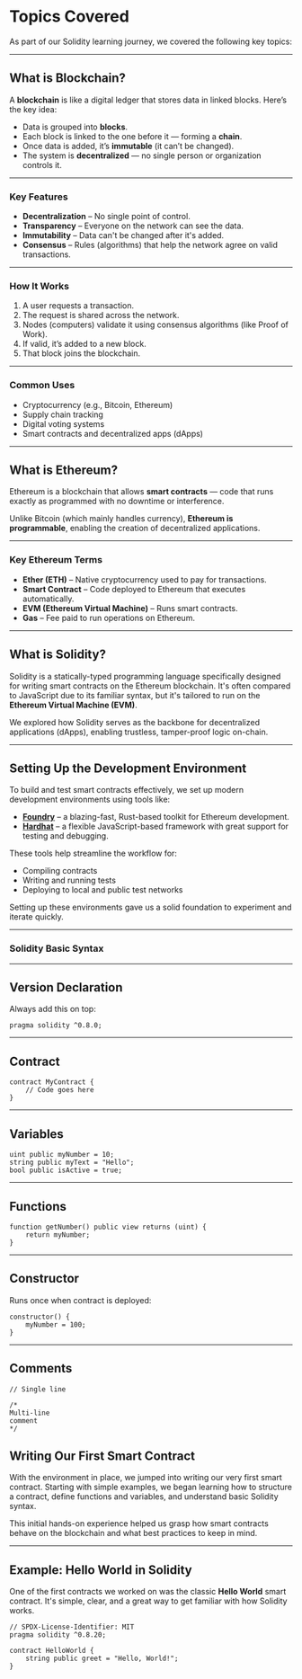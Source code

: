# Topics Covered

As part of our Solidity learning journey, we covered the following key topics:

---
## What is Blockchain?

A **blockchain** is like a digital ledger that stores data in linked blocks. Here’s the key idea:

- Data is grouped into **blocks**.
- Each block is linked to the one before it — forming a **chain**.
- Once data is added, it’s **immutable** (it can’t be changed).
- The system is **decentralized** — no single person or organization controls it.

---

### Key Features

- **Decentralization** – No single point of control.
- **Transparency** – Everyone on the network can see the data.
- **Immutability** – Data can't be changed after it's added.
- **Consensus** – Rules (algorithms) that help the network agree on valid transactions.

---

### How It Works

1. A user requests a transaction.
2. The request is shared across the network.
3. Nodes (computers) validate it using consensus algorithms (like Proof of Work).
4. If valid, it’s added to a new block.
5. That block joins the blockchain.

---
### Common Uses

- Cryptocurrency (e.g., Bitcoin, Ethereum)
- Supply chain tracking
- Digital voting systems
- Smart contracts and decentralized apps (dApps)

---

## What is Ethereum?

Ethereum is a blockchain that allows **smart contracts** — code that runs exactly as programmed with no downtime or interference.

Unlike Bitcoin (which mainly handles currency), **Ethereum is programmable**, enabling the creation of decentralized applications.

---

### Key Ethereum Terms

- **Ether (ETH)** – Native cryptocurrency used to pay for transactions.
- **Smart Contract** – Code deployed to Ethereum that executes automatically.
- **EVM (Ethereum Virtual Machine)** – Runs smart contracts.
- **Gas** – Fee paid to run operations on Ethereum.

---

## What is Solidity?

Solidity is a statically-typed programming language specifically designed for writing smart contracts on the Ethereum blockchain. It's often compared to JavaScript due to its familiar syntax, but it's tailored to run on the **Ethereum Virtual Machine (EVM)**.

We explored how Solidity serves as the backbone for decentralized applications (dApps), enabling trustless, tamper-proof logic on-chain.

---

## Setting Up the Development Environment

To build and test smart contracts effectively, we set up modern development environments using tools like:

- **[Foundry](https://book.getfoundry.sh/)** – a blazing-fast, Rust-based toolkit for Ethereum development.
- **[Hardhat](https://hardhat.org/)** – a flexible JavaScript-based framework with great support for testing and debugging.

These tools help streamline the workflow for:
- Compiling contracts
- Writing and running tests
- Deploying to local and public test networks

Setting up these environments gave us a solid foundation to experiment and iterate quickly.

---

### Solidity Basic Syntax

---

## Version Declaration

Always add this on top:

```solidity
pragma solidity ^0.8.0;
```

---

## Contract

```solidity
contract MyContract {
    // Code goes here
}
```

---

## Variables

```solidity
uint public myNumber = 10;
string public myText = "Hello";
bool public isActive = true;
```

---

## Functions

```solidity
function getNumber() public view returns (uint) {
    return myNumber;
}
```

---

## Constructor

Runs once when contract is deployed:

```solidity
constructor() {
    myNumber = 100;
}
```

---

## Comments

```solidity
// Single line

/*
Multi-line
comment
*/
```

## Writing Our First Smart Contract

With the environment in place, we jumped into writing our very first smart contract. Starting with simple examples, we began learning how to structure a contract, define functions and variables, and understand basic Solidity syntax.

This initial hands-on experience helped us grasp how smart contracts behave on the blockchain and what best practices to keep in mind.

---
## Example: Hello World in Solidity

One of the first contracts we worked on was the classic **Hello World** smart contract. It's simple, clear, and a great way to get familiar with how Solidity works.

```solidity
// SPDX-License-Identifier: MIT
pragma solidity ^0.8.20;

contract HelloWorld {
    string public greet = "Hello, World!";
}



